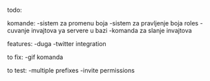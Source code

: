 todo:

komande:
-sistem za promenu boja
-sistem za pravljenje boja roles
-cuvanje invajtova ya servere u bazi
-komanda za slanje invajtova

features:
-duga
-twitter integration

to fix:
-gif komanda

to test:
-multiple prefixes
-invite permissions
